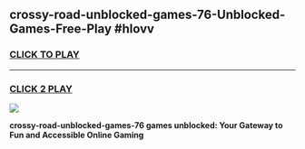
## crossy-road-unblocked-games-76-Unblocked-Games-Free-Play #hlovv
<h3>
<a href="https://us.freeplayer.one?title=crossy-road-unblocked-games-76&ref=9M">CLICK TO PLAY</a></h3>
<hr>

<h3>
<a href="https://us.freeplayer.one?title=crossy-road-unblocked-games-76&ref=9M">CLICK 2 PLAY</a>
  
</h3>

<a href="https://us.freeplayer.one?title=crossy-road-unblocked-games-76&ref=9M"><img src="https://clearcache.store/games.png"></a>


**crossy-road-unblocked-games-76 games unblocked: Your Gateway to Fun and Accessible Online Gaming**
